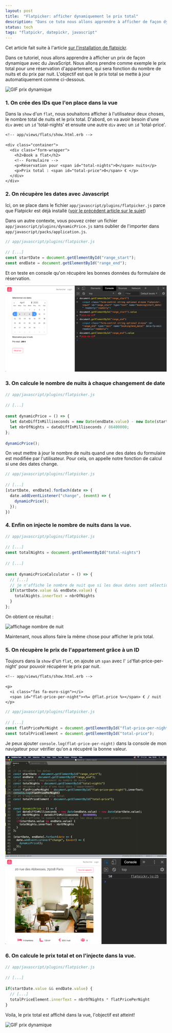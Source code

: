 ```yaml
---
layout: post
title:  "Flatpicker: afficher dynamiquement le prix total"
description: "Dans ce tuto nous allons apprendre à afficher de façon dynamique un élement en fonction d'un autre élement variable"
status: tech
tags: "flatpickr, datepickr, javascript"
---
```


Cet article fait suite à l'article [sur l'installation de flatpickr](/2019/07/24/flatpicker-in-rails.html).

Dans ce tutoriel, nous allons apprendre à afficher un prix de façon dynamique avec du JavaScript. Nous allons prendre comme exemple le prix total pour une réservation d'appartement, qui sera fonction du nombre de nuits et du prix par nuit. L'objectif est que le prix total se mette à jour automatiquement comme ci-dessous.

<img src="/images/posts/dynamic-JS/prix_dynamique.gif" class="image" alt="GIF prix dynamique">

### 1. On crée des IDs que l'on place dans la vue

Dans la `show` d'un `flat`, nous souhaitons afficher à l'utilisateur deux choses, le nombre total de nuits et le prix total. D'abord, on va avoir besoin d'une `div` avec un `id` 'total-nights' et ensuite une autre `div` avec un `id` 'total-price'.

```erb
<!-- app/views/flats/show.html.erb -->

<div class="container">
  <div class="form-wrapper">
    <h2>Book a flat</h2>
    <!-- Formulaire -->
    <p>Réservation pour <span id="total-nights">0</span> nuits</p>
    <p>Prix total : <span id="total-price">0</span> € </p>
  </div>
</div>
```

### 2. On récupère les dates avec Javascript

Ici, on se place dans le fichier `app/javascript/plugins/flatpicker.js` parce que Flatpickr est déjà installé ([voir le précédent article sur le sujet](/2019/07/24/flatpicker-in-rails.html))

Dans un autre contexte, vous pouvez créer un fichier `app/javascript/plugins/dynamicPrice.js` sans oublier de l'importer dans `app/javascript/packs/application.js`.

```js
// app/javascript/plugins/flatpicker.js

// [...]
const startDate = document.getElementById("range_start");
const endDate = document.getElementById("range_end");
```

Et on teste en console qu'on récupère les bonnes données du formulaire de réservation.

<img src="/images/posts/dynamic-JS/console_log_dates.png" class="image" alt="affichage dates en console">

### 3. On calcule le nombre de nuits à chaque changement de date

```js
// app/javascript/plugins/flatpicker.js

// [...]

const dynamicPrice = () => {
  let dateDiffInMilliseconds = new Date(endDate.value) - new Date(startDate.value);
  let nbrOfNights = dateDiffInMilliseconds / 86400000;
};

dynamicPrice();
```

On veut mettre à jour le nombre de nuits quand une des dates du formulaire est modifiée par l'utilisateur. Pour cela, on appelle notre fonction de calcul si une des dates change.

```js
// app/javascript/plugins/flatpicker.js

// [...]
[startDate, endDate].forEach(date => {
  date.addEventListener("change", (event) => {
    dynamicPrice();
  });
})
```

### 4. Enfin on injecte le nombre de nuits dans la vue.

```js
// app/javascript/plugins/flatpicker.js

// [...]
const totalNights = document.getElementById("total-nights")

// [...]

const dynamicPriceCalculator = () => {
  // [...]
  // je n'affiche le nombre de nuit que si les deux dates sont sélectionnées
  if(startDate.value && endDate.value) {
    totalNights.innerText = nbrOfNights
  }
};
```

On obtient ce résultat :

<img src="/images/posts/dynamic-JS/affichage_nbr_nuits.gif" class="image" alt="affichage nombre de nuit">

Maintenant, nous allons faire la même chose pour afficher le prix total.

### 5. On récupère le prix de l'appartement grâce à un ID

Toujours dans la `show` d'un `flat`, on ajoute un `span` avec l' `id`'flat-price-per-night' pour pouvoir récupérer le prix par nuit.

```erb
<!-- app/views/flats/show.html.erb -->

<p>
  <i class="fas fa-euro-sign"></i>
  <span id="flat-price-per-night"><%= @flat.price %></span> € / nuit
</p>
```

```js
// app/javascript/plugins/flatpicker.js

// [...]
const flatPricePerNight = document.getElementById("flat-price-per-night").innerText;
const totalPriceElement = document.getElementById("total-price");
```

Je peux ajouter `console.log(flat-price-per-night)` dans la console de mon navigateur pour vérifier qu'on a récupéré la bonne valeur.

<img src="/images/posts/dynamic-JS/affichage_prix_sublime.png" class="image" alt="affichage prix dans sublime text">
<img src="/images/posts/dynamic-JS/affichage_prix_console.png" class="image" alt="affichage prix dans console">

### 6. On calcule le prix total et on l'injecte dans la vue.

```js
// app/javascript/plugins/flatpicker.js

// [...]

if(startDate.value && endDate.value) {
  // [...]
  totalPriceElement.innerText = nbrOfNights * flatPricePerNight
}
```

Voila, le prix total est affiché dans la vue, l'objectif est atteint!

<img src="/images/posts/dynamic-JS/prix_dynamique.gif" class="image" alt="GIF prix dynamique">
